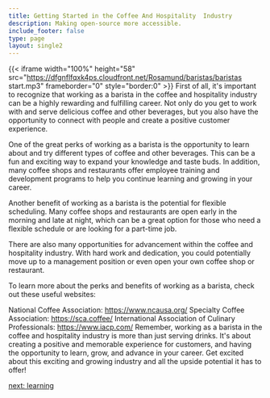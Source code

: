```yaml
---
title: Getting Started in the Coffee And Hospitality  Industry
description: Making open-source more accessible.
include_footer: false
type: page
layout: single2
---
```


{{< iframe width="100%" height="58" src="https://dfgnflfqxk4ps.cloudfront.net/Rosamund/baristas/baristas start.mp3" frameborder="0" style="border:0" >}}
First of all, it's important to recognize that working as a barista in the coffee and hospitality industry can be a highly rewarding and fulfilling career. Not only do you get to work with and serve delicious coffee and other beverages, but you also have the opportunity to connect with people and create a positive customer experience.

One of the great perks of working as a barista is the opportunity to learn about and try different types of coffee and other beverages. This can be a fun and exciting way to expand your knowledge and taste buds. In addition, many coffee shops and restaurants offer employee training and development programs to help you continue learning and growing in your career.

Another benefit of working as a barista is the potential for flexible scheduling. Many coffee shops and restaurants are open early in the morning and late at night, which can be a great option for those who need a flexible schedule or are looking for a part-time job.

There are also many opportunities for advancement within the coffee and hospitality industry. With hard work and dedication, you could potentially move up to a management position or even open your own coffee shop or restaurant.

To learn more about the perks and benefits of working as a barista, check out these useful websites:

National Coffee Association: https://www.ncausa.org/
Specialty Coffee Association: https://sca.coffee/
International Association of Culinary Professionals: https://www.iacp.com/
Remember, working as a barista in the coffee and hospitality industry is more than just serving drinks. It's about creating a positive and memorable experience for customers, and having the opportunity to learn, grow, and advance in your career. Get excited about this exciting and growing industry and all the upside potential it has to offer!


<a href="https://workdojos.com/baristas/learning">next: learning</a>
